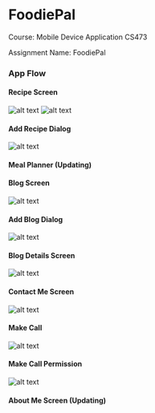 # FoodiePal

Course: Mobile Device Application CS473

Assignment Name: FoodiePal


### App Flow

#### Recipe Screen
![alt text](https://github.com/kanchanproseth/FoodiePal/blob/main/app/screenshots/recipe.png?raw=true)
![alt text](https://github.com/kanchanproseth/FoodiePal/blob/main/app/screenshots/recipe_2.png?raw=true)

#### Add Recipe Dialog
![alt text](https://github.com/kanchanproseth/FoodiePal/blob/main/app/screenshots/add_recipe.png?raw=true)

#### Meal Planner (Updating)

#### Blog Screen
![alt text](https://github.com/kanchanproseth/FoodiePal/blob/main/app/screenshots/blog.png?raw=true)

#### Add Blog Dialog
![alt text](https://github.com/kanchanproseth/FoodiePal/blob/main/app/screenshots/add_blog.png?raw=true)

#### Blog Details Screen
![alt text](https://github.com/kanchanproseth/FoodiePal/blob/main/app/screenshots/blog_details.png?raw=true)

#### Contact Me Screen
![alt text](https://github.com/kanchanproseth/FoodiePal/blob/main/app/screenshots/contact_me.png?raw=true)

#### Make Call
![alt text](https://github.com/kanchanproseth/FoodiePal/blob/main/app/screenshots/make_call.png?raw=true)

#### Make Call Permission
![alt text](https://github.com/kanchanproseth/FoodiePal/blob/main/app/screenshots/phone_permission_check.png?raw=true)

#### About Me Screen (Updating)
